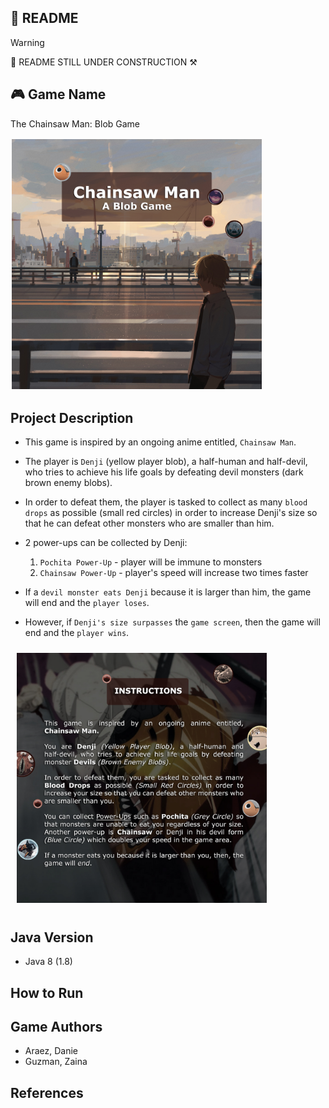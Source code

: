 ## 📖 README

> [!WARNING]
> 🔨 README STILL UNDER CONSTRUCTION ⚒️

## 🎮 Game Name

The Chainsaw Man: Blob Game

<img style="margin: 2px;" src="src/images/SplashBG.jpg" alt="Screenshot of Game Mechanics." width="400"/>

## Project Description

- This game is inspired by an ongoing anime entitled, `Chainsaw Man`.

- The player is `Denji` (yellow player blob), a half-human and half-devil, who tries to achieve his life goals by defeating devil monsters (dark brown enemy blobs).

- In order to defeat them, the player is tasked to collect as many `blood drops` as possible (small red circles) in order to increase Denji's size so that he can defeat other monsters who are smaller than him.

- 2 power-ups can be collected by Denji:

  1. `Pochita Power-Up` - player will be immune to monsters
  2. `Chainsaw Power-Up` - player's speed will increase two times faster

- If a `devil monster eats Denji` because it is larger than him, the game will end and the `player loses`.

- However, if `Denji's size surpasses` the `game screen`, then the game will end and the `player wins`.

<img style="margin: 10px;" src="src/images/InstructBG.jpg" alt="Screenshot of Game Mechanics." width="400"/>

## Java Version

- Java 8 (1.8)

## How to Run

## Game Authors

- Araez, Danie
- Guzman, Zaina

## References
